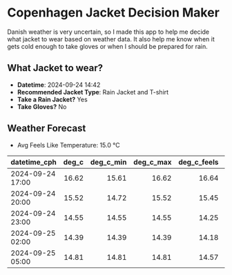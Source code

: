 
# Copenhagen Jacket Decision Maker

Danish weather is very uncertain, so I made this app to help me decide what jacket to wear based on weather data. 
It also help me know when it gets cold enough to take gloves or when I should be prepared for rain.

## What Jacket to wear?

- **Datetime**: 2024-09-24 14:42
- **Recommended Jacket Type**: Rain Jacket and T-shirt
- **Take a Rain Jacket?** Yes
- **Take Gloves?** No

## Weather Forecast
- Avg Feels Like Temperature: 15.0 °C

| datetime_cph     |   deg_c |   deg_c_min |   deg_c_max |   deg_c_feels | weather   | wind   | rain   |
|:-----------------|--------:|------------:|------------:|--------------:|:----------|:-------|:-------|
| 2024-09-24 17:00 |   16.62 |       15.61 |       16.62 |         16.64 | Rain      | Low    | Low    |
| 2024-09-24 20:00 |   15.52 |       14.72 |       15.52 |         15.45 | Rain      | Low    | Medium |
| 2024-09-24 23:00 |   14.55 |       14.55 |       14.55 |         14.25 | Rain      | Medium | Low    |
| 2024-09-25 02:00 |   14.39 |       14.39 |       14.39 |         14.18 | Rain      | High   | Low    |
| 2024-09-25 05:00 |   14.81 |       14.81 |       14.81 |         14.57 | Rain      | High   | Low    |
        